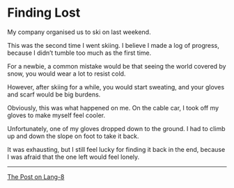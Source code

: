 # Finding Lost

My company organised us to ski on last weekend.

This was the second time I went skiing. I believe I made a log of progress, because I didn’t tumble too much as the first time.

For a newbie, a common mistake would be that seeing the world covered by snow, you would wear a lot to resist cold.

However, after skiing for a while, you would start sweating, and your gloves and scarf would be big burdens.

Obviously, this was what happened on me. On the cable car, I took off my gloves to make myself feel cooler.

Unfortunately, one of my gloves dropped down to the ground. I had to climb up and down the slope on foot to take it back.

It was exhausting, but I still feel lucky for finding it back in the end, because I was afraid that the one left would feel lonely.

---

[The Post on Lang-8](http://lang-8.com/1358180/journals/127045637263268347167567513678064157742)
